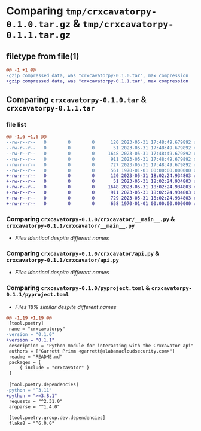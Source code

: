 # Comparing `tmp/crxcavatorpy-0.1.0.tar.gz` & `tmp/crxcavatorpy-0.1.1.tar.gz`

## filetype from file(1)

```diff
@@ -1 +1 @@
-gzip compressed data, was "crxcavatorpy-0.1.0.tar", max compression
+gzip compressed data, was "crxcavatorpy-0.1.1.tar", max compression
```

## Comparing `crxcavatorpy-0.1.0.tar` & `crxcavatorpy-0.1.1.tar`

### file list

```diff
@@ -1,6 +1,6 @@
--rw-r--r--   0        0        0      120 2023-05-31 17:48:49.679892 crxcavatorpy-0.1.0/README.md
--rw-r--r--   0        0        0       51 2023-05-31 17:48:49.679892 crxcavatorpy-0.1.0/crxcavator/__init__.py
--rw-r--r--   0        0        0     1648 2023-05-31 17:48:49.679892 crxcavatorpy-0.1.0/crxcavator/__main__.py
--rw-r--r--   0        0        0      911 2023-05-31 17:48:49.679892 crxcavatorpy-0.1.0/crxcavator/api.py
--rw-r--r--   0        0        0      727 2023-05-31 17:48:49.679892 crxcavatorpy-0.1.0/pyproject.toml
--rw-r--r--   0        0        0      561 1970-01-01 00:00:00.000000 crxcavatorpy-0.1.0/PKG-INFO
+-rw-r--r--   0        0        0      120 2023-05-31 18:02:24.934803 crxcavatorpy-0.1.1/README.md
+-rw-r--r--   0        0        0       51 2023-05-31 18:02:24.934803 crxcavatorpy-0.1.1/crxcavator/__init__.py
+-rw-r--r--   0        0        0     1648 2023-05-31 18:02:24.934803 crxcavatorpy-0.1.1/crxcavator/__main__.py
+-rw-r--r--   0        0        0      911 2023-05-31 18:02:24.934803 crxcavatorpy-0.1.1/crxcavator/api.py
+-rw-r--r--   0        0        0      729 2023-05-31 18:02:24.934803 crxcavatorpy-0.1.1/pyproject.toml
+-rw-r--r--   0        0        0      658 1970-01-01 00:00:00.000000 crxcavatorpy-0.1.1/PKG-INFO
```

### Comparing `crxcavatorpy-0.1.0/crxcavator/__main__.py` & `crxcavatorpy-0.1.1/crxcavator/__main__.py`

 * *Files identical despite different names*

### Comparing `crxcavatorpy-0.1.0/crxcavator/api.py` & `crxcavatorpy-0.1.1/crxcavator/api.py`

 * *Files identical despite different names*

### Comparing `crxcavatorpy-0.1.0/pyproject.toml` & `crxcavatorpy-0.1.1/pyproject.toml`

 * *Files 18% similar despite different names*

```diff
@@ -1,19 +1,19 @@
 [tool.poetry]
 name = "crxcavatorpy"
-version = "0.1.0"
+version = "0.1.1"
 description = "Python module for interacting with the Crxcavator api"
 authors = ["Garrett Primm <garrett@alabamacloudsecurity.com>"]
 readme = "README.md"
 packages = [
     { include = "crxcavator" }
 ]
 
 [tool.poetry.dependencies]
-python = "^3.11"
+python = ">=3.8.1"
 requests = "^2.31.0"
 argparse = "^1.4.0"
 
 [tool.poetry.group.dev.dependencies]
 flake8 = "^6.0.0"
```

